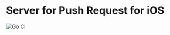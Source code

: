 # Server for Push Request for iOS

![Go CI](https://github.com/richardrobinson0924/push-request-server-2/workflows/Go%20CI/badge.svg?branch=master)


